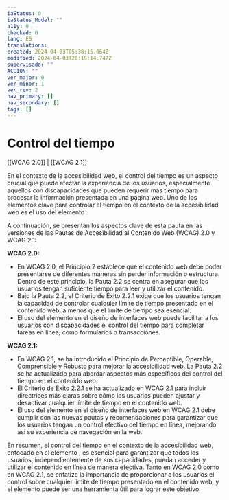 ```yaml
---
iaStatus: 0
iaStatus_Model: ""
a11y: 0
checked: 0
lang: ES
translations: 
created: 2024-04-03T05:38:15.064Z
modified: 2024-04-03T20:19:14.747Z
supervisado: ""
ACCION: ""
ver_major: 0
ver_minor: 1
ver_rev: 2
nav_primary: []
nav_secondary: []
tags: []
---
```

# Control del tiempo

[[WCAG 2.0]] | [[WCAG 2.1]]

En el contexto de la accesibilidad web, el control del tiempo es un aspecto crucial que puede afectar la experiencia de los usuarios, especialmente aquellos con discapacidades que pueden requerir más tiempo para procesar la información presentada en una página web. Uno de los elementos clave para controlar el tiempo en el contexto de la accesibilidad web es el uso del elemento <TOKEN>.

A continuación, se presentan los aspectos clave de esta pauta en las versiones de las Pautas de Accesibilidad al Contenido Web (WCAG) 2.0 y WCAG 2.1:

**WCAG 2.0:**
- En WCAG 2.0, el Principio 2 establece que el contenido web debe poder presentarse de diferentes maneras sin perder información o estructura. Dentro de este principio, la Pauta 2.2 se centra en asegurar que los usuarios tengan suficiente tiempo para leer y utilizar el contenido.
- Bajo la Pauta 2.2, el Criterio de Éxito 2.2.1 exige que los usuarios tengan la capacidad de controlar cualquier límite de tiempo presentado en el contenido web, a menos que el límite de tiempo sea esencial.
- El uso del elemento <TOKEN> en el diseño de interfaces web puede facilitar a los usuarios con discapacidades el control del tiempo para completar tareas en línea, como formularios o transacciones.

**WCAG 2.1:**
- En WCAG 2.1, se ha introducido el Principio de Perceptible, Operable, Comprensible y Robusto para mejorar la accesibilidad web. La Pauta 2.2 se ha actualizado para abordar aspectos más específicos del control del tiempo en el contenido web.
- El Criterio de Éxito 2.2.1 se ha actualizado en WCAG 2.1 para incluir directrices más claras sobre cómo los usuarios pueden ajustar y desactivar cualquier límite de tiempo en el contenido web.
- El uso del elemento <TOKEN> en el diseño de interfaces web en WCAG 2.1 debe cumplir con las nuevas pautas y recomendaciones para garantizar que los usuarios tengan un control efectivo del tiempo en línea, mejorando así su experiencia de navegación en la web.

En resumen, el control del tiempo en el contexto de la accesibilidad web, enfocado en el elemento <TOKEN>, es esencial para garantizar que todos los usuarios, independientemente de sus capacidades, puedan acceder y utilizar el contenido en línea de manera efectiva. Tanto en WCAG 2.0 como en WCAG 2.1, se enfatiza la importancia de proporcionar a los usuarios el control sobre cualquier límite de tiempo presentado en el contenido web, y el elemento <TOKEN> puede ser una herramienta útil para lograr este objetivo.
